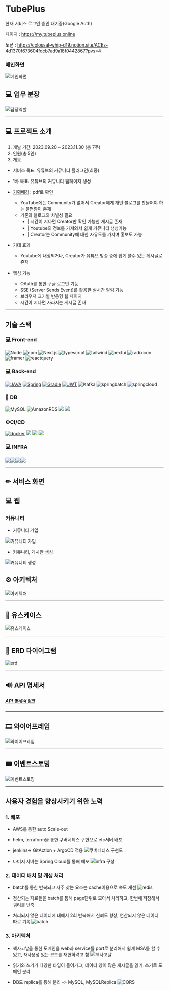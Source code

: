 # TubePlus
현재 서비스 로그인 승인 대기중(Google Auth)

페이지 : https://my.tubeplus.online 

노션 : https://colossal-whip-d19.notion.site/ACEs-4d1370f673604fdcb7ad9a18f0442867?pvs=4

### 메인화면 

![메인화면](/.github/asset/메인화면.gif)


## 💻 업무 분장

![담당역할](asset/담당역할.png)

---

## 💻 프로젝트 소개

1. 개발 기간: 2023.09.20 ~ 2023.11.30 (총 7주)
2. 인원(총 5인)
3. 개요

- 서비스 목표: 유튜브의 커뮤니티 플러그인(최종)
- 1차 목표: 유튜브의 커뮤니티 웹페이지 생성
- [기획배경](asset/기획배경.pdf) : pdf로 확인
  - YouTube에는 Community가 없어서 Creator에게 개인 블로그를 만들어야 하는 불편함이 존재
  - 기존의 블로그와 차별성 필요
    - | 시간이 지나면 Creator만 확인 가능한 게시글 존재
    - | Youtube의 정보를 가져와서 쉽게 커뮤니티 생성가능
    - | Creator는 Community에 대한 자유도를 가지며 홍보도 가능

- 기대 효과
  - Youtube에 내장되거나, Creator가 유튜브 방송 중에 쉽게 쓸수 있는 게시글로 존재

- 핵심 기능
  - OAuth를 통한 구글 로그인 기능
  - SSE (Server Sends Event)를 활용한 실시간 알림 기능
  - 브라우저 크기별 반응형 웹 페이지
  - 시간이 지나면 사라지는 게시글 존재

---

## 기술 스택

### 💻 Front-end

![Node](https://img.shields.io/badge/Node.js-20.6.1-339933?style=for-the-badge&logo=Node.js&logoColor=fff)
![npm](https://img.shields.io/badge/npm-10.1.0-CB3837?style=for-the-badge&logo=npm&logoColor=fff)
![Next.js](https://img.shields.io/badge/Next.js-13.5.4-000000?style=for-the-badge&logo=Next.js&logoColor=fff)
![typescript](https://img.shields.io/badge/typescript-5.2.2-3178C6?style=for-the-badge&logo=typescript&logoColor=fff)
![tailwind](https://img.shields.io/badge/tailwindcss-3.3.3-06B6D4?style=for-the-badge&logo=tailwindcss&logoColor=fff)
![nextui](https://img.shields.io/badge/nextui-2.1.13-000000?style=for-the-badge&logo=nextui&logoColor=fff)
![radixicon](https://img.shields.io/badge/radixicon-2.1.13-161618?style=for-the-badge&logo=radixui&logoColor=fff)
![framer](https://img.shields.io/badge/framer-10.16.4-0055FF?style=for-the-badge&logo=framer&logoColor=fff)
![reactquery](https://img.shields.io/badge/reactquery-4.36.1-FF4154.svg?&style=for-the-badge&logo=ReactQuery&logoColor=white)



### 💻 Back-end

[![JAVA](https://camo.githubusercontent.com/3a1c7dafcdfce483e68f5fb95d057e9421c8109fd105e603542b1ff00fd7ae91/68747470733a2f2f696d672e736869656c64732e696f2f62616467652f4a4156412d4646303030303f7374796c653d666f722d7468652d6261646765266c6f676f436f6c6f723d7768697465)](https://camo.githubusercontent.com/3a1c7dafcdfce483e68f5fb95d057e9421c8109fd105e603542b1ff00fd7ae91/68747470733a2f2f696d672e736869656c64732e696f2f62616467652f4a4156412d4646303030303f7374796c653d666f722d7468652d6261646765266c6f676f436f6c6f723d7768697465) [![Spring](https://camo.githubusercontent.com/57da5a02a135c27818a618285a57f7e54df63419d1f7ad598905a0bd27e780c7/68747470733a2f2f696d672e736869656c64732e696f2f62616467652f537072696e67626f6f742d3644423333463f7374796c653d666f722d7468652d6261646765266c6f676f3d737072696e67626f6f74266c6f676f436f6c6f723d7768697465)](https://camo.githubusercontent.com/57da5a02a135c27818a618285a57f7e54df63419d1f7ad598905a0bd27e780c7/68747470733a2f2f696d672e736869656c64732e696f2f62616467652f537072696e67626f6f742d3644423333463f7374796c653d666f722d7468652d6261646765266c6f676f3d737072696e67626f6f74266c6f676f436f6c6f723d7768697465) [![Gradle](https://camo.githubusercontent.com/e850f9c862ce515586c3859cab52395f8d096f0de68825fdaaf6b9bea572311e/68747470733a2f2f696d672e736869656c64732e696f2f62616467652f477261646c652d3032333033413f7374796c653d666f722d7468652d6261646765266c6f676f3d677261646c65266c6f676f436f6c6f723d7768697465)](https://camo.githubusercontent.com/e850f9c862ce515586c3859cab52395f8d096f0de68825fdaaf6b9bea572311e/68747470733a2f2f696d672e736869656c64732e696f2f62616467652f477261646c652d3032333033413f7374796c653d666f722d7468652d6261646765266c6f676f3d677261646c65266c6f676f436f6c6f723d7768697465) [![JWT](https://camo.githubusercontent.com/5af78a02d0f7a4b8a759f9580ce718287a0626f80a55c38ad0bac83e0b31f94d/68747470733a2f2f696d672e736869656c64732e696f2f62616467652f4a57542d3030303030303f7374796c653d666f722d7468652d6261646765266c6f676f3d6a736f6e776562746f6b656e73266c6f676f436f6c6f723d7768697465)](https://camo.githubusercontent.com/5af78a02d0f7a4b8a759f9580ce718287a0626f80a55c38ad0bac83e0b31f94d/68747470733a2f2f696d672e736869656c64732e696f2f62616467652f4a57542d3030303030303f7374796c653d666f722d7468652d6261646765266c6f676f3d6a736f6e776562746f6b656e73266c6f676f436f6c6f723d7768697465) ![Kafka](https://camo.githubusercontent.com/1b371597d577a5f430f0dbc8a356d8951f0b7a6d7dded5eb99e2b4cf1593397f/68747470733a2f2f696d672e736869656c64732e696f2f62616467652f6b61666b612d3233314632303f7374796c653d666f722d7468652d6261646765266c6f676f3d6170616368656b61666b61266c6f676f436f6c6f723d7768697465)
![springbatch](https://img.shields.io/badge/springbatch-6DB33F?style=for-the-badge&logo=spring&logoColor=white)
![springcloud](https://img.shields.io/badge/springcloud-6DB33F?style=for-the-badge&logo=soundcloud&logoColor=white)

### 💾 DB

![MySQL](https://img.shields.io/badge/MySQL-003545?style=for-the-badge&logo=mysql&logoColor=white)
![AmazonRDS](https://img.shields.io/badge/AmazonRDS-527FFF?style=for-the-badge&logo=AmazonRDS&logoColor=white) <img src="https://img.shields.io/badge/    redis-DC382D?style=for-the-badge&logo=redis&logoColor=white"/>
<img src="https://img.shields.io/badge/S3-569A31?style=for-the-badge&logo=amazons3&logoColor=white"/>


### ⚙CI/CD

[![docker](https://camo.githubusercontent.com/b184cf7adbab9f5464e80c0f5dd32c85393f6248499a57d743e619f4214391c4/68747470733a2f2f696d672e736869656c64732e696f2f62616467652f646f636b65722d3234393645443f7374796c653d666f722d7468652d6261646765266c6f676f3d646f636b6572266c6f676f436f6c6f723d7768697465)](https://camo.githubusercontent.com/b184cf7adbab9f5464e80c0f5dd32c85393f6248499a57d743e619f4214391c4/68747470733a2f2f696d672e736869656c64732e696f2f62616467652f646f636b65722d3234393645443f7374796c653d666f722d7468652d6261646765266c6f676f3d646f636b6572266c6f676f436f6c6f723d7768697465)
<img src="https://img.shields.io/badge/Jenkins-D24939?style=for-the-badge&logo=jenkins&logoColor=white"/>
<img src="https://img.shields.io/badge/Git Actions-2088FF?style=for-the-badge&logo=githubactions&logoColor=white"/>
<img src="https://img.shields.io/badge/ArgoCD-EF7B4D?style=for-the-badge&logo=argo&logoColor=white"/>

### 💻 INFRA

<img src="https://img.shields.io/badge/Apache Kafka-231F20?style=for-the-badge&logo=apachekafka&logoColor=white"/><img src="https://img.shields.io/badge/Kubernetes-326CE5?style=for-the-badge&logo=kubernetes&logoColor=white"/><img src="https://img.shields.io/badge/EKS-FF9900?style=for-the-badge&logo=amazoneks&logoColor=white"/><img src="https://img.shields.io/badge/Helm-0F1689?style=for-the-badge&logo=helm&logoColor=white"/>



---

## ✏ 서비스 화면

## 💻 웹

### 커뮤니티


- 커뮤니티 가입

![커뮤니티 가입](https://github.com/TubePlus/.github/assets/140700973/838f3a2d-c8f1-40f8-841d-c29b8baa4a67)

- 커뮤니티, 게시판 생성

![커뮤니티 생성](https://github.com/TubePlus/.github/assets/140700973/40fbd0dd-c876-4720-9d08-3833fcefb196)



## ⚙ 아키텍처

![아키텍처](asset/아키텍쳐.png)

---

## 🧶 유스케이스

![유스케이스](asset/유스케이스.png)

---

## 💾 ERD 다이어그램

![erd](asset/erd.png)

---

## 🔊 API 명세서

##### [API 명세서 링크](https://docs.google.com/spreadsheets/d/1KsbYtnBHnyVvlwZLQ_SGXVpa-z77r8mo/edit#gid=664530878)

---

## 🎞 와이어프레임

![와이어프레임](asset/와이어프레임.png)

---

## 🎟 이벤트스토밍

![이벤트스토밍](asset/이벤트스토밍.png)

---

## 사용자 경험을 향상시키기 위한 노력

### 1. 배포
- AWS를 통한 auto Scale-out
- helm, terraform을 통한 쿠버네티스 구현으로 etc서버 배포
- jenkins-> GitAction + ArgoCD 적용
![쿠버네티스 구현도](asset/aws.png)

- 나머지 서버는 Spring Cloud를 통해 배포
![infra 구성](asset/infra구축도.png)

### 2. 데이터 배치 및 캐싱 처리

- batch를 통한 반복되고 자주 찾는 요소는 cache이용으로 속도 개선
![redis](asset/redis.png)


- 정산되는 자료들을 batch를 통해 page단위로 모아서 처리하고, 한번에 저장해서 쿼리를 단축
- 처리되지 않은 데이터에 대해서 2회 반복해서 신뢰도 향상, 연산되지 않은 데이터 따로 기록
![batch](asset/batch구축도.png)

### 3. 아키텍처

- 헥사고날을 통한 도메인을 web과 service를 port로 분리해서 쉽게 MSA를 할 수 있고, 재사용성 있는 코드를 재현하려고 함
![헥사고날](asset/헥사고날.png)


- 읽기와 쓰기가 다양한 타입이 들어가고, 데이터 양이 많은 게시글을 읽기, 쓰기로 도메인 분리
- DB도 replica를 통해 분리 -> MySQL, MySQLReplica
![CQRS](asset/cqrs.png)

